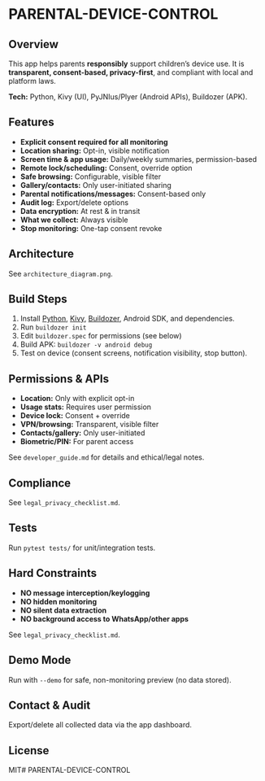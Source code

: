 # PARENTAL-DEVICE-CONTROL

## Overview
This app helps parents **responsibly** support children’s device use. It is **transparent, consent-based, privacy-first**, and compliant with local and platform laws.

**Tech:** Python, Kivy (UI), PyJNIus/Plyer (Android APIs), Buildozer (APK).

## Features
- **Explicit consent required for all monitoring**
- **Location sharing:** Opt-in, visible notification
- **Screen time & app usage:** Daily/weekly summaries, permission-based
- **Remote lock/scheduling:** Consent, override option
- **Safe browsing:** Configurable, visible filter
- **Gallery/contacts:** Only user-initiated sharing
- **Parental notifications/messages:** Consent-based only
- **Audit log:** Export/delete options
- **Data encryption:** At rest & in transit
- **What we collect:** Always visible
- **Stop monitoring:** One-tap consent revoke

## Architecture
See `architecture_diagram.png`.

## Build Steps
1. Install [Python](https://python.org), [Kivy](https://kivy.org), [Buildozer](https://buildozer.readthedocs.io), Android SDK, and dependencies.
2. Run `buildozer init`
3. Edit `buildozer.spec` for permissions (see below)
4. Build APK: `buildozer -v android debug`
5. Test on device (consent screens, notification visibility, stop button).

## Permissions & APIs
- **Location:** Only with explicit opt-in
- **Usage stats:** Requires user permission
- **Device lock:** Consent + override
- **VPN/browsing:** Transparent, visible filter
- **Contacts/gallery:** Only user-initiated
- **Biometric/PIN:** For parent access

See `developer_guide.md` for details and ethical/legal notes.

## Compliance
See `legal_privacy_checklist.md`.

## Tests
Run `pytest tests/` for unit/integration tests.

## Hard Constraints
- **NO message interception/keylogging**
- **NO hidden monitoring**
- **NO silent data extraction**
- **NO background access to WhatsApp/other apps**

See `legal_privacy_checklist.md`.

## Demo Mode
Run with `--demo` for safe, non-monitoring preview (no data stored).

## Contact & Audit
Export/delete all collected data via the app dashboard.

## License
MIT# PARENTAL-DEVICE-CONTROL
